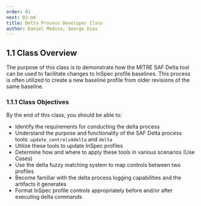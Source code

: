 ```yaml
---
order: 01
next: 02.md
title: Delta Process Developer Class
author: Daniel Medina, George Dias
---
```


## 1.1 Class Overview

The purpose of this class is to demonstrate how the MITRE SAF Delta tool can be used to facilitate changes to InSpec profile baselines. This process is often utilized to create a new baseline profile from older revisions of the same baseline.

### 1.1.1 Class Objectives

By the end of this class, you should be able to:

- Identify the requirements for conducting the delta process
- Understand the purpose and functionality of the SAF Delta process tools: `update_controls4delta` and `delta`
- Utilize these tools to update InSpec profiles
- Determine how and where to apply these tools in various scenarios (Use Cases)
- Use the delta fuzzy matching system to map controls between two profiles
- Become familiar with the delta process logging capabilities and the artifacts it generates
- Format InSpec profile controls appropriately before and/or after executing delta commands

